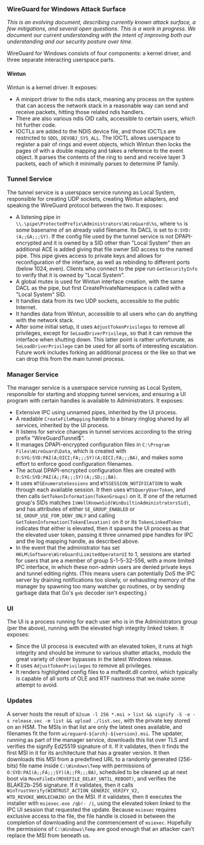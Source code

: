 ### WireGuard for Windows Attack Surface

_This is an evolving document, describing currently known attack surface, a few mitigations, and several open questions. This is a work in progress. We document our current understanding with the intent of improving both our understanding and our security posture over time._

WireGuard for Windows consists of four components: a kernel driver, and three separate interacting userspace parts.

#### Wintun

Wintun is a kernel driver. It exposes:

  - A miniport driver to the ndis stack, meaning any process on the system that can access the network stack in a reasonable way can send and receive packets, hitting those related ndis handlers.
  - There are also various ndis OID calls, accessible to certain users, which hit further code.
  - IOCTLs are added to the NDIS device file, and those IOCTLs are restricted to `SDDL_DEVOBJ_SYS_ALL`. The IOCTL allows userspace to register a pair of rings and event objects, which Wintun then locks the pages of with a double mapping and takes a reference to the event object. It parses the contents of the ring to send and receive layer 3 packets, each of which it minimally parses to determine IP family.

### Tunnel Service

The tunnel service is a userspace service running as Local System, responsible for creating UDP sockets, creating Wintun adapters, and speaking the WireGuard protocol between the two. It exposes:

  - A listening pipe in `\\.\pipe\ProtectedPrefix\Administrators\WireGuard\%s`, where `%s` is some basename of an already valid filename. Its DACL is set to `O:SYD:(A;;GA;;;SY)`. If the config file used by the tunnel service is not DPAPI-encrypted and it is owned by a SID other than "Local System" then an additional ACE is added giving that file owner SID access to the named pipe. This pipe gives access to private keys and allows for reconfiguration of the interface, as well as rebinding to different ports (below 1024, even). Clients who connect to the pipe run `GetSecurityInfo` to verify that it is owned by "Local System".
  - A global mutex is used for Wintun interface creation, with the same DACL as the pipe, but first CreatePrivateNamespace is called with a "Local System" SID.
  - It handles data from its two UDP sockets, accessible to the public Internet.
  - It handles data from Wintun, accessible to all users who can do anything with the network stack.
  - After some initial setup, it uses `AdjustTokenPrivileges` to remove all privileges, except for `SeLoadDriverPrivilege`, so that it can remove the interface when shutting down. This latter point is rather unfortunate, as `SeLoadDriverPrivilege` can be used for all sorts of interesting escalation. Future work includes forking an additional process or the like so that we can drop this from the main tunnel process.

### Manager Service

The manager service is a userspace service running as Local System, responsible for starting and stopping tunnel services, and ensuring a UI program with certain handles is available to Administrators. It exposes:

  - Extensive IPC using unnamed pipes, inherited by the UI process.
  - A readable `CreateFileMapping` handle to a binary ringlog shared by all services, inherited by the UI process.
  - It listens for service changes in tunnel services according to the string prefix "WireGuardTunnel$".
  - It manages DPAPI-encrypted configuration files in `C:\Program Files\WireGuard\Data`, which is created with `O:SYG:SYD:PAI(A;OICI;FA;;;SY)(A;OICI;FA;;;BA)`, and makes some effort to enforce good configuration filenames.
  - The actual DPAPI-encrypted configuration files are created with `O:SYG:SYD:PAI(A;;FA;;;SY)(A;;SD;;;BA)`.
  - It uses `WTSEnumerateSessions` and `WTSSESSION_NOTIFICATION` to walk through each available session. It then uses `WTSQueryUserToken`, and then calls `GetTokenInformation(TokenGroups)` on it. If one of the returned group's SIDs matches `IsWellKnownSid(WinBuiltinAdministratorsSid)`, and has attributes of either `SE_GROUP_ENABLED` or `SE_GROUP_USE_FOR_DENY_ONLY` and calling `GetTokenInformation(TokenElevation)` on it or its `TokenLinkedToken` indicates that either is elevated, then it spawns the UI process as that the elevated user token, passing it three unnamed pipe handles for IPC and the log mapping handle, as described above.
  - In the event that the administrator has set `HKLM\Software\WireGuard\LimitedOperatorUI` to 1, sessions are started for users that are a member of group S-1-5-32-556, with a more limited IPC interface, in which these non-admin users are denied private keys and tunnel editing rights. (This means users can potentially DoS the IPC server by draining notifications too slowly, or exhausting memory of the manager by spawning too many watcher go routines, or by sending garbage data that Go's `gob` decoder isn't expecting.)

### UI

The UI is a process running for each user who is in the Administrators group (per the above), running with the elevated high integrity linked token. It exposes:

  - Since the UI process is executed with an elevated token, it runs at high integrity and should be immune to various shatter attacks, modulo the great variety of clever bypasses in the latest Windows release.
  - It uses `AdjustTokenPrivileges` to remove all privileges.
  - It renders highlighted config files to a msftedit.dll control, which typically is capable of all sorts of OLE and RTF nastiness that we make some attempt to avoid.

### Updates

A server hosts the result of `b2sum -l 256 *.msi > list && signify -S -e -s release.sec -m list && upload ./list.sec`, with the private key stored on an HSM. The MSIs in that list are only the latest ones available, and filenames fit the form `wireguard-${arch}-${version}.msi`. The updater, running as part of the manager service, downloads this list over TLS and verifies the signify Ed25519 signature of it. If it validates, then it finds the first MSI in it for its architecture that has a greater version. It then downloads this MSI from a predefined URL to a randomly generated (256-bits) file name inside `C:\Windows\Temp` with permissions of `O:SYD:PAI(A;;FA;;;SY)(A;;FR;;;BA)`, scheduled to be cleaned up at next boot via `MoveFileEx(MOVEFILE_DELAY_UNTIL_REBOOT)`, and verifies the BLAKE2b-256 signature. If it validates, then it calls `WinTrustVerify(WINTRUST_ACTION_GENERIC_VERIFY_V2, WTD_REVOKE_WHOLECHAIN)` on the MSI. If it validates, then it executes the installer with `msiexec.exe /qb!- /i`, using the elevated token linked to the IPC UI session that requested the update. Because `msiexec` requires exclusive access to the file, the file handle is closed in between the completion of downloading and the commencement of `msiexec`. Hopefully the permissions of `C:\Windows\Temp` are good enough that an attacker can't replace the MSI from beneath us.

